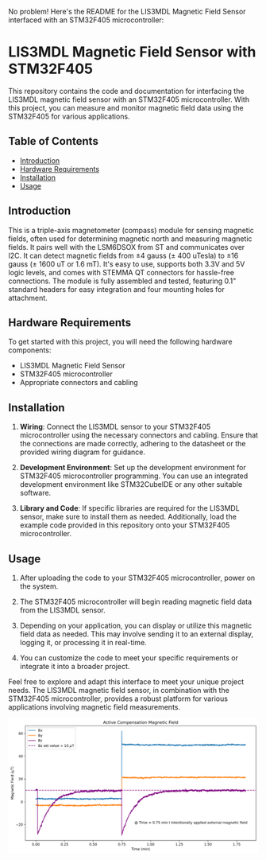 No problem! Here's the README for the LIS3MDL Magnetic Field Sensor interfaced with an STM32F405 microcontroller:

# LIS3MDL Magnetic Field Sensor with STM32F405

This repository contains the code and documentation for interfacing the LIS3MDL magnetic field sensor with an STM32F405 microcontroller. With this project, you can measure and monitor magnetic field data using the STM32F405 for various applications.

## Table of Contents

- [Introduction](#introduction)
- [Hardware Requirements](#hardware-requirements)
- [Installation](#installation)
- [Usage](#usage)

## Introduction

This is a triple-axis magnetometer (compass) module for sensing magnetic fields, often used for determining magnetic north and measuring magnetic fields. It pairs well with the LSM6DSOX from ST and communicates over I2C. It can detect magnetic fields from ±4 gauss (± 400 uTesla) to ±16 gauss (± 1600 uT or 1.6 mT). It's easy to use, supports both 3.3V and 5V logic levels, and comes with STEMMA QT connectors for hassle-free connections. The module is fully assembled and tested, featuring 0.1" standard headers for easy integration and four mounting holes for attachment.

## Hardware Requirements

To get started with this project, you will need the following hardware components:

- LIS3MDL Magnetic Field Sensor
- STM32F405 microcontroller
- Appropriate connectors and cabling

## Installation

1. **Wiring**: Connect the LIS3MDL sensor to your STM32F405 microcontroller using the necessary connectors and cabling. Ensure that the connections are made correctly, adhering to the datasheet or the provided wiring diagram for guidance.

2. **Development Environment**: Set up the development environment for STM32F405 microcontroller programming. You can use an integrated development environment like STM32CubeIDE or any other suitable software.

3. **Library and Code**: If specific libraries are required for the LIS3MDL sensor, make sure to install them as needed. Additionally, load the example code provided in this repository onto your STM32F405 microcontroller.

## Usage

1. After uploading the code to your STM32F405 microcontroller, power on the system.

2. The STM32F405 microcontroller will begin reading magnetic field data from the LIS3MDL sensor.

3. Depending on your application, you can display or utilize this magnetic field data as needed. This may involve sending it to an external display, logging it, or processing it in real-time.

4. You can customize the code to meet your specific requirements or integrate it into a broader project.

Feel free to explore and adapt this interface to meet your unique project needs. The LIS3MDL magnetic field sensor, in combination with the STM32F405 microcontroller, provides a robust platform for various applications involving magnetic field measurements.

![Magnetic Field Compensation](MF_compensation.png)
